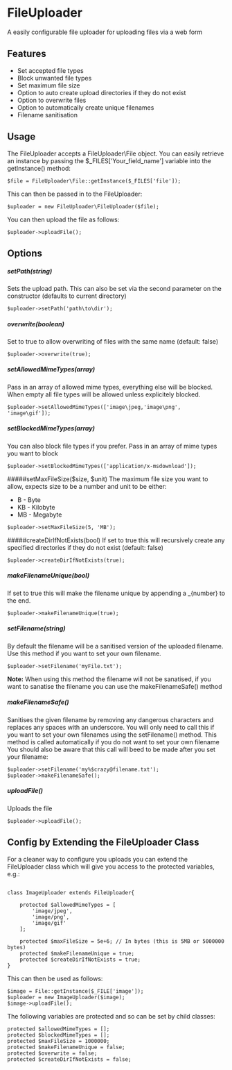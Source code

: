# FileUploader

A easily configurable file uploader for uploading files via a web form

## Features

- Set accepted file types
- Block unwanted file types
- Set maximum file size
- Option to auto create upload directories if they do not exist
- Option to overwrite files
- Option to automatically create unique filenames
- Filename sanitisation

## Usage

The FileUploader accepts a FileUploader\File object. You can easily retrieve an instance by passing the $_FILES['Your_field_name'] variable into the getInstance() method:

`$file = FileUploader\File::getInstance($_FILES['file']);`

This can then be passed in to the FileUploader:

`$uploader = new FileUploader\FileUploader($file);`

You can then upload the file as follows:

`$uploader->uploadFile();`

## Options

##### setPath(string)
Sets the upload path. This can also be set via the second parameter on the constructor (defaults to current directory)

`$uploader->setPath('path\to\dir');`

##### overwrite(boolean)
Set to true to allow overwriting of files with the same name (default: false)

`$uploader->overwrite(true);`

##### setAllowedMimeTypes(array) 
Pass in an array of allowed mime types, everything else will be blocked. When empty all file types will be allowed unless
explicitely blocked.

`$uploader->setAllowedMimeTypes(['image\jpeg,'image\png', 'image\gif']);`

##### setBlockedMimeTypes(array)
You can also block file types if you prefer. Pass in an array of mime types you want to block

`$uploader->setBlockedMimeTypes(['application/x-msdownload']);`


#####setMaxFileSize($size, $unit)
The maximum file size you want to allow, expects size to be a number and unit to be either:
- B - Byte
- KB - Kilobyte
- MB - Megabyte

`$uploader->setMaxFileSize(5, 'MB');`

#####createDirIfNotExists(bool)
If set to true this will recursively create any specified directories if they do not exist (default: false)

`$uploader->createDirIfNotExists(true);`

##### makeFilenameUnique(bool)
If set to true this will make the filename unique by appending a _{number} to the end.

`$uploader->makeFilenameUnique(true);`

##### setFilename(string)
By default the filename will be a sanitised version of the uploaded filename. Use this method if you want to set your own filename.

`$uploader->setFilename('myFile.txt');`

**Note:** When using this method the filename will not be sanatised, if you want to sanatise the filename you can use the
makeFilenameSafe() method

##### makeFilenameSafe()
Sanitises the given filename by removing any dangerous characters and replaces any spaces with an underscore. You will only need to call this if you want to set your
own filenames using the setFilename() method. This method is called automatically if you do not want to set your own filename
You should also be aware that this call will beed to be made after you set your filename:

```
$uploader->setFilename('my%$crazy@filename.txt');
$uploader->makeFilenameSafe();
```

##### uploadFile() 
Uploads the file

`$uploader->uploadFile();`

## Config by Extending the FileUploader Class

For a cleaner way to configure you uploads you can extend the FileUploader class which will give you access to the protected
variables, e.g.:

```

class ImageUploader extends FileUploader{

	protected $allowedMimeTypes = [
		'image/jpeg',
		'image/png',
		'image/gif'
	];
  
	protected $maxFileSize = 5e+6; // In bytes (this is 5MB or 5000000 bytes)
	protected $makeFilenameUnique = true;
	protected $createDirIfNotExists = true;
}
```

This can then be used as follows:

```
$image = File::getInstance($_FILE['image']);
$uploader = new ImageUploader($image);
$image->uploadFile();

```

The following variables are protected and so can be set by child classes:

```
protected $allowedMimeTypes = [];
protected $blockedMimeTypes = [];
protected $maxFileSize = 1000000;
protected $makeFilenameUnique = false;
protected $overwrite = false;
protected $createDirIfNotExists = false;
```





